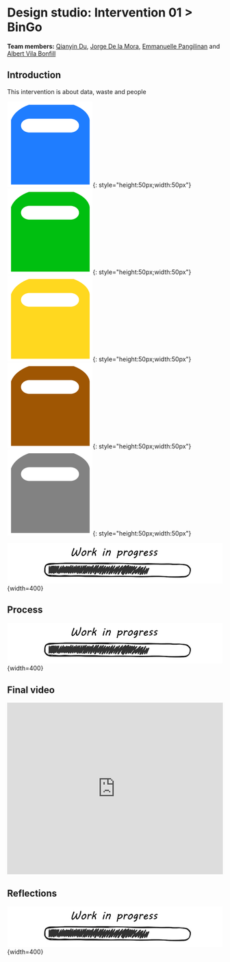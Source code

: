 # Design studio: **Intervention 01 > BinGo**

**Team members:**
[Qianyin Du](https://33dudu.github.io/magicreator/),
[Jorge De la Mora](https://jdlm92.github.io/MDEFsite/),
[Emmanuelle Pangilinan](https://minnie-at-iaac.github.io/)
and [Albert Vila Bonfill](https://avilabon.github.io/MDEF_Albert/)

## Introduction
This intervention is about data, waste and people

![BlueBin](../../images/BlueBin.png){: style="height:50px;width:50px"}
![GreenBin](../../images/GreenBin.png){: style="height:50px;width:50px"}
![YellowBin](../../images/YellowBin.png){: style="height:50px;width:50px"}
![BrownBin](../../images/BrownBin.png){: style="height:50px;width:50px"}
![GreyBin](../../images/GreyBin.png){: style="height:50px;width:50px"}

![WIP](../../images/WIP.png){width=400}


## Process

![WIP](../../images/WIP.png){width=400}


## Final video
<iframe width="100%" height="400px" src="https://www.youtube.com/embed/fhhr1BJ_tmA?si=WUGzP55aOYNgaadA" title="YouTube video player" frameborder="0" allow="accelerometer; autoplay; clipboard-write; encrypted-media; gyroscope; picture-in-picture; web-share" allowfullscreen></iframe>

## Reflections
![WIP](../../images/WIP.png){width=400}

